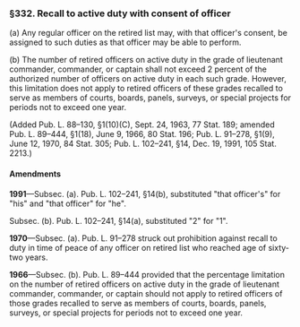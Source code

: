 ### §332. Recall to active duty with consent of officer ###

(a) Any regular officer on the retired list may, with that officer's consent, be assigned to such duties as that officer may be able to perform.

(b) The number of retired officers on active duty in the grade of lieutenant commander, commander, or captain shall not exceed 2 percent of the authorized number of officers on active duty in each such grade. However, this limitation does not apply to retired officers of these grades recalled to serve as members of courts, boards, panels, surveys, or special projects for periods not to exceed one year.

(Added Pub. L. 88–130, §1(10)(C), Sept. 24, 1963, 77 Stat. 189; amended Pub. L. 89–444, §1(18), June 9, 1966, 80 Stat. 196; Pub. L. 91–278, §1(9), June 12, 1970, 84 Stat. 305; Pub. L. 102–241, §14, Dec. 19, 1991, 105 Stat. 2213.)

#### Amendments ####

**1991**—Subsec. (a). Pub. L. 102–241, §14(b), substituted "that officer's" for "his" and "that officer" for "he".

Subsec. (b). Pub. L. 102–241, §14(a), substituted "2" for "1".

**1970**—Subsec. (a). Pub. L. 91–278 struck out prohibition against recall to duty in time of peace of any officer on retired list who reached age of sixty-two years.

**1966**—Subsec. (b). Pub. L. 89–444 provided that the percentage limitation on the number of retired officers on active duty in the grade of lieutenant commander, commander, or captain should not apply to retired officers of those grades recalled to serve as members of courts, boards, panels, surveys, or special projects for periods not to exceed one year.